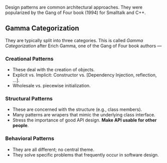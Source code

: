 Design patterns are common architectural approaches. They were popularized by the Gang of Four book (1994) for Smalltalk and C++.

## Gamma Categorization

They are typically split into three categories. This is called *Gamma Categorization* after Erich Gamma, one of the Gang of Four book authors —

### Creational Patterns

- These deal with the creation of objects.
- Explicit vs. Implicit: Constructor vs. [Dependency Injection, reflection, ...].
- Wholesale vs. piecewise initialization.

### Structural Patterns

- These are concerned with the structure (e.g., class members).
- Many patterns are wrapers that mimic the underlying class interface.
- Stress the importance of good API design. **Make API usable for other people**.

### Behavioral Patterns

- They are all different; no central theme.
- They solve specific problems that frequently occur in software design.